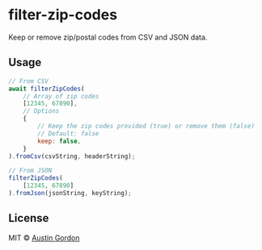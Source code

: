 # filter-zip-codes

Keep or remove zip/postal codes from CSV and JSON data.

## Usage

```js
// From CSV
await filterZipCodes(
    // Array of zip codes
    [12345, 67890],
    // Options
    {
        // Keep the zip codes provided (true) or remove them (false)
        // Default: false
        keep: false,
    }
).fromCsv(csvString, headerString);

// From JSON
filterZipCodes(
    [12345, 67890]
).fromJson(jsonString, keyString);
```

## License

MIT © [Austin Gordon](https://www.austinleegordon.com)